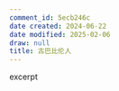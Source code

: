 ```yaml
---
comment_id: 5ecb246c
date created: 2024-06-22
date modified: 2025-02-06
draw: null
title: 古巴比伦人
---
```

excerpt

<!-- more -->
